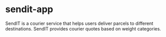# sendit-app
SendIT is a courier service that helps users deliver parcels to different destinations. SendIT provides courier quotes based on weight categories.
